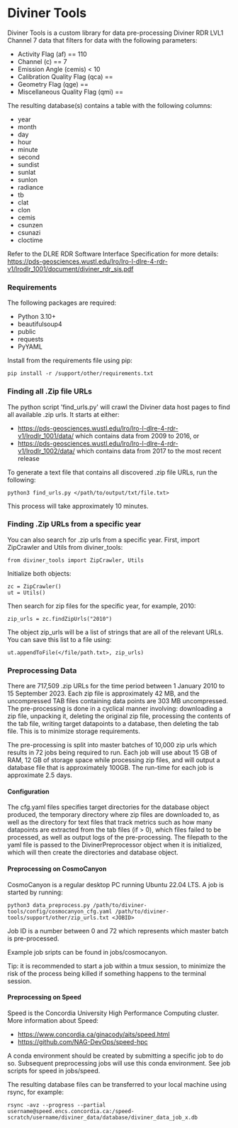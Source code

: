 # Diviner Tools
Diviner Tools is a custom library for data pre-processing Diviner RDR LVL1 Channel 7 data that filters for data with the following parameters:
* Activity Flag (af) == 110
* Channel (c) == 7
* Emission Angle (cemis) < 10
* Calibration Quality Flag (qca) == 
* Geometry Flag (qge) == 
* Miscellaneous Quality Flag (qmi) == 

The resulting database(s) contains a table with the following columns:
* year
* month
* day
* hour
* minute
* second
* sundist
* sunlat
* sunlon
* radiance
* tb
* clat
* clon
* cemis
* csunzen
* csunazi
* cloctime

Refer to the DLRE RDR Software Interface Specification for more details: https://pds-geosciences.wustl.edu/lro/lro-l-dlre-4-rdr-v1/lrodlr_1001/document/diviner_rdr_sis.pdf

### Requirements
The following packages are required:
* Python 3.10+
* beautifulsoup4
* public
* requests
* PyYAML

Install from the requirements file using pip:

	pip install -r /support/other/requirements.txt

### Finding all .Zip file URLs
The python script 'find_urls.py' will crawl the Diviner data host pages to find all available .zip urls. It starts at either:
* https://pds-geosciences.wustl.edu/lro/lro-l-dlre-4-rdr-v1/lrodlr_1001/data/ which contains data from 2009 to 2016, or
* https://pds-geosciences.wustl.edu/lro/lro-l-dlre-4-rdr-v1/lrodlr_1002/data/ which contains data from 2017 to the most recent release

To generate a text file that contains all discovered .zip file URLs, run the following:

    python3 find_urls.py </path/to/output/txt/file.txt>

This process will take approximately 10 minutes.

### Finding .Zip URLs from a specific year

You can also search for .zip urls from a specific year. First, import ZipCrawler and Utils from diviner_tools:

	from diviner_tools import ZipCrawler, Utils

Initialize both objects:

	zc = ZipCrawler()
	ut = Utils()

Then search for zip files for the specific year, for example, 2010:

	zip_urls = zc.findZipUrls("2010")

The object zip_urls will be a list of strings that are all of the relevant URLs. You can save this list to a file using:

	ut.appendToFile(</file/path.txt>, zip_urls)

### Preprocessing Data

There are 717,509 .zip URLs for the time period between 1 January 2010 to 15 September 2023. Each zip file is approximately 42 MB, and the uncompressed TAB files containing data points are 303 MB uncompressed. The pre-processing is done in a cyclical manner involving: downloading a zip file, unpacking it, deleting the original zip file, processing the contents of the tab file, writing target datapoints to a database, then deleting the tab file. This is to minimize storage requirements.

The pre-processing is split into master batches of 10,000 zip urls which results in 72 jobs being required to run. Each job will use about 15 GB of RAM, 12 GB of storage space while processing zip files, and will output a database file that is approximately 100GB. The run-time for each job is approximate 2.5 days.

#### Configuration

 The cfg.yaml files specifies target directories for the database object produced, the temporary directory where zip files are downloaded to, as well as the directory for text files that track metrics such as how many datapoints are extracted from the tab files (if > 0), which files failed to be processed, as well as output logs of the pre-processing. The filepath to the yaml file is passed to the DivinerPreprocessor object when it is initialized, which will then create the directories and database object. 

#### Preprocessing on CosmoCanyon

CosmoCanyon is a regular desktop PC running Ubuntu 22.04 LTS. A job is started by running:

	python3 data_preprocess.py /path/to/diviner-tools/config/cosmocanyon_cfg.yaml /path/to/diviner-tools/support/other/zip_urls.txt <JOBID>
Job ID is a number between 0 and 72 which represents which master batch is pre-processed.

Example job sripts can be found in jobs/cosmocanyon. 

Tip: it is recommended to start a job within a tmux session, to minimize the risk of the process  being killed if something happens to the terminal session. 

#### Preprocessing on Speed
Speed is the Concordia University High Performance Computing cluster. More information about Speed:
* https://www.concordia.ca/ginacody/aits/speed.html
* https://github.com/NAG-DevOps/speed-hpc

A conda environment should be created by submitting a specific job to do so. Subsequent preprocessing jobs will use this conda environment. See job scripts for speed in jobs/speed. 

The resulting database files can be transferred to your local machine using rsync, for example:

	
	rsync -avz --progress --partial username@speed.encs.concordia.ca:/speed-scratch/username/diviner_data/database/diviner_data_job_x.db

